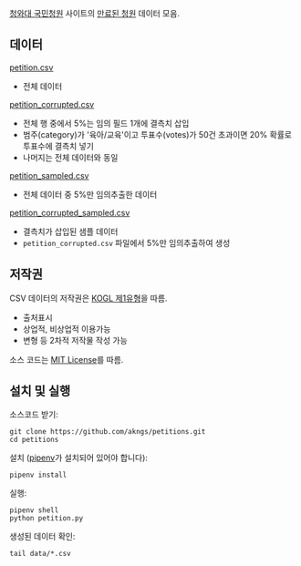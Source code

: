 [청와대 국민청원](https://www1.president.go.kr/petitions) 사이트의
[만료된 청원](https://www1.president.go.kr/petitions?only=finished) 데이터 모음.

## 데이터

[petition.csv](https://s3.ap-northeast-2.amazonaws.com/data10902/petition/petition.csv)

* 전체 데이터

[petition_corrupted.csv](https://s3.ap-northeast-2.amazonaws.com/data10902/petition/petition_corrupted.csv)

* 전체 행 중에서 5%는 임의 필드 1개에 결측치 삽입
* 범주(category)가 '육아/교육'이고 투표수(votes)가 50건 초과이면 20% 확률로 투표수에 결측치 넣기
* 나머지는 전체 데이터와 동일

[petition_sampled.csv](https://s3.ap-northeast-2.amazonaws.com/data10902/petition/petition_sampled.csv)

* 전체 데이터 중 5%만 임의추출한 데이터

[petition_corrupted_sampled.csv](https://s3.ap-northeast-2.amazonaws.com/data10902/petition/petition_corrupted_sampled.csv)

* 결측치가 삽입된 샘플 데이터
* ``petition_corrupted.csv`` 파일에서 5%만 임의추출하여 생성

## 저작권

CSV 데이터의 저작권은 [KOGL 제1유형](http://www.kogl.or.kr/info/license.do)을 따름.

* 출처표시
* 상업적, 비상업적 이용가능
* 변형 등 2차적 저작물 작성 가능

소스 코드는 [MIT License](LICENSE)를 따름.

## 설치 및 실행

소스코드 받기:

    git clone https://github.com/akngs/petitions.git
    cd petitions

설치 ([pipenv](https://github.com/pypa/pipenv)가 설치되어 있어야 합니다):

    pipenv install

실행:

    pipenv shell
    python petition.py

생성된 데이터 확인:

    tail data/*.csv
